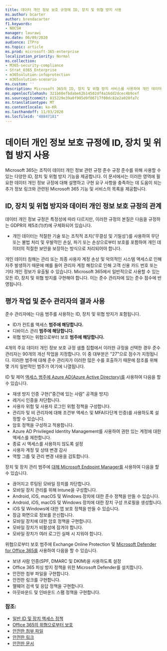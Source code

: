 ```yaml
---
title: 데이터 개인 정보 보호 규정에 ID, 장치 및 위협 방지 사용
ms.author: bcarter
author: brendacarter
f1.keywords:
- NOCSH
manager: laurawi
ms.date: 06/09/2020
audience: ITPro
ms.topic: article
ms.prod: microsoft-365-enterprise
localization_priority: Normal
ms.collection:
- M365-security-compliance
- Strat_O365_Enterprise
- m365solution-infoprotection
- m365solution-scenario
ms.custom: ''
description: Microsoft 365의 ID, 장치 및 위협 방지 서비스를 사용하여 개인 데이터 위반을 방지합니다.
ms.openlocfilehash: 321b60efbdabe62b14502df4a16dd2dcec4b9cef
ms.sourcegitcommit: 815229e39a0f905d9f06717f00dc82e2a028fa7c
ms.translationtype: MT
ms.contentlocale: ko-KR
ms.lasthandoff: 11/03/2020
ms.locfileid: "48847181"
---
```

# <a name="use-identity-device-and-threat-protection-for-data-privacy-regulation"></a>데이터 개인 정보 보호 규정에 ID, 장치 및 위협 방지 사용

Microsoft 365는 조직이 데이터 개인 정보 관련 규정 준수 규정 준수를 위해 사용할 수 있는 다양한 ID, 장치 및 위협 방지 기능을 제공합니다. 이 문서에서는 이러한 영역에 필요한 데이터 개인 정보 규정에 대해 설명하고 구현 요구 사항을 충족하는 데 도움이 되는 추가 정보 링크와 관련된 Microsoft 365 기능 및 서비스의 목록을 제공합니다.

## <a name="how-identity-device-and-threat-protection-relate-to-data-privacy-regulation"></a>ID, 장치 및 위협 방지와 데이터 개인 정보 보호 규정의 관계

데이터 개인 정보 규정은 특정성에 따라 다르지만, 이러한 규정의 본질은 다음을 규정하는 GDPR의 제5조(1)(f)에 구체화되어 있습니다. 

- 개인 데이터는 적절한 기술 또는 조직적 조치('무결성 및 기밀성')를 사용하여 무단 또는 불법 처리 및 우발적인 손실, 파기 또는 손상으로부터 보호를 포함하여 개인 데이터의 적절한 보안을 보장하는 방식으로 처리되어야 합니다.

개인 데이터 침해는 관리 또는 최종 사용자 계정 손상 및 악의적인 시스템 액세스로 인해 자주 발생하기 때문에 예를 들어 관리자 계정 해킹으로 인해 고객 신용 카드 번호 또는 기타 개인 정보가 유출될 수 있습니다. Microsoft 365에서 일반적으로 사용할 수 있는 모든 ID, 장치 및 위협 방지를 구현해야 합니다. 이는 준수 관리자에 있는 준수 점수에 반영됩니다.

## <a name="using-the-results-of-your-assessment-work-and-compliance-manager"></a>평가 작업 및 준수 관리자의 결과 사용

준수 관리자에는 다음 범주를 사용하는 ID, 장치 및 위협 방지가 포함됩니다.

- ID가 컨트롤 액세스 **범주에 해당합니다.**
- 디바이스 관리 **범주에 해당합니다.**
- 위협 방지는 위협으로부터 보호 **범주에 해당합니다.**
 
4개의 주요 데이터 개인 정보 보호 규정 샘플 집합에서 이러한 규정을 선택한 경우 준수 관리자는 90개의 개선 작업을 지정합니다. 이 중 대부분은 "27"으로 점수가 지정됩니다. 이러한 범주에 대해 준수 관리자가 이러한 많은 수를 호출하기 때문에 참조를 위해 몇 가지 일반적인 범주가 여기에 나열됩니다.

ID 및 제어 [액세스 범주에 Azure AD(Azure Active Directory)를](https://azure.microsoft.com/services/active-directory/) 사용하여 다음을 할 수 있습니다. 

- 재생 방지 인증 구현("중간에 있는 사람" 공격을 방지)
- 레거시 인증을 차단합니다.
- 사용자 위험 및 사용자 로그인 위험 정책을 구성합니다.
- 관리자 및 비 관리자에 대해 조건부 액세스 및 MFA(다단계 인증)를 사용하도록 설정할 수 있습니다.
- 암호 정책을 구성하고 적용합니다.
- Azure AD Privileged Identity Management를 사용하여 권한 있는 계정에 대한 액세스를 제한합니다.
- 종료 시 액세스를 사용하지 않도록 설정
- 사용자 계정 및 상태 변경 감사
- 역할 그룹 및 관리 변경 내용을 검토합니다.

장치 및 장치 관리 범주에 [대해 Microsoft Endpoint Manager를](https://www.microsoft.com/microsoft-365/microsoft-endpoint-manager) 사용하여 다음을 할 수 있습니다. 

- 끊어지고 루팅된 모바일 장치를 차단합니다.
- 모바일 장치 관리를 위해 Intune을 구성합니다.
- Android, iOS, macOS 및 Windows 장치에 대한 준수 정책을 만들 수 있습니다.
- Android, iOS, macOS 및 Windows 장치에 대한 장치 구성 프로필을 생성합니다.
- iOS 및 Windows에 대한 앱 보호 정책을 만들 수 있습니다.
- 잠금 화면으로 정보를 은신합니다.
- 모바일 장치에 대한 암호 정책을 구현합니다.
- 모바일 장치가 비활성에 잠겨야 합니다.
- 모바일 장치가 여러 로그인 실패 시 지워야 합니다.

위협으로부터 보호 범주에 Exchange Online Protection 및  [Microsoft Defender for Office 365를](../security/office-365-security/office-365-atp.md) 사용하여 다음을 할 수 있습니다.

- 보낸 사람 인증(SPF, DMARC 및 DKIM)을 사용하도록 설정
- Office 365 피싱 방지 정책을 위한 Microsoft Defender를 설치합니다.
- 안전한 첨부 파일을 구현합니다.
- 안전한 링크를 구현합니다.
- 맬웨어 검색 및 응답 정책을 구현합니다.
- 아웃바운드 및 인바운드 스팸 정책을 구현합니다.

### <a name="references"></a>참조:

- [일반 ID 및 장치 액세스 정책](../security/office-365-security/identity-access-policies.md)
- [Office 365의 위협으로부터 보호](https://support.office.com/article/protect-against-threats-in-office-365-b10023f6-f30f-45d3-b3ad-b71aa4aa0d58)
- [안전한 첨부 파일](../security/office-365-security/atp-safe-attachments.md)
- [안전한 링크](../security/office-365-security/atp-safe-links.md)
- [안전한 문서](../security/office-365-security/safe-docs.md)
